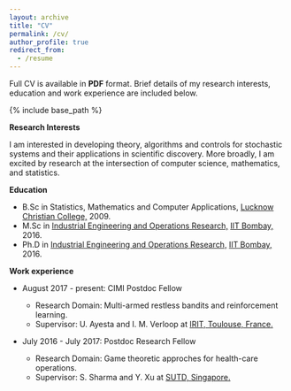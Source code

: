 ```yaml
---
layout: archive
title: "CV"
permalink: /cv/
author_profile: true
redirect_from:
  - /resume
---
```


Full CV is available in <b>PDF</b> format. Brief details of my research interests, education and work experience are included below.

{% include base_path %}

  
<b>Research Interests</b>

I am interested in developing theory, algorithms and controls for stochastic systems and their applications in scientific discovery. More broadly, I am excited by research at the intersection of computer science, mathematics, and statistics. 

<b>Education</b>
* B.Sc in Statistics, Mathematics and Computer Applications, <a href="http://www.lcdc.edu.in/" target="_blank">Lucknow Christian College,</a> 2009.
* M.Sc in <a href="http://www.ieor.iitb.ac.in/" target="_blank">Industrial Engineering and Operations Research,</a> <a href="http://www.iitb.ac.in/" target="_blank">IIT Bombay,</a> 2016.
* Ph.D in <a href="http://www.ieor.iitb.ac.in/" target="_blank">Industrial Engineering and Operations Research,</a> <a href="http://www.iitb.ac.in/" target="_blank">IIT Bombay,</a> 2016.

<b>Work experience</b>
* August 2017 - present: CIMI Postdoc Fellow
  * Research Domain: Multi-armed restless bandits and reinforcement learning.
  * Supervisor: U. Ayesta and I. M. Verloop at <a href="https://www.irit.fr/" target="_blank">IRIT, Toulouse, France.</a> 

* July 2016 - July 2017: Postdoc Research Fellow
  * Research Domain: Game theoretic approches for health-care operations.
  * Supervisor: S. Sharma and Y. Xu at <a href="https://www.sutd.edu.sg/" target="_blank">SUTD, Singapore.</a> 

